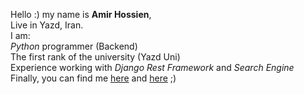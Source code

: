 Hello :) my name is **Amir Hossien**,</br>
Live in Yazd, Iran.</br>
I am:</br>
*Python* programmer (Backend)</br>
The first rank of the university (Yazd Uni)</br>
Experience working with *Django Rest Framework* and *Search Engine*</br>
Finally, you can find me [here](https://quera.org/profile/rx38xv) and [here](https://www.linkedin.com/in/amirhossein-hasanzadeh/) ;)</br>

<!---
AmirHossein7090/AmirHossein7090 is a ✨ special ✨ repository because its `README.md` (this file) appears on your GitHub profile.
You can click the Preview link to take a look at your changes.
--->
